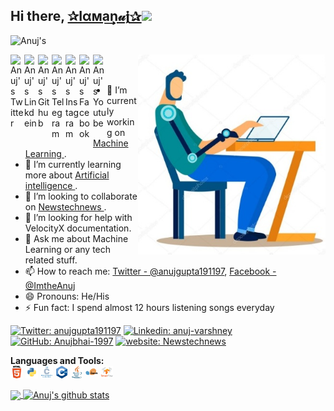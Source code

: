 ## Hi there, [✰Iαᴍa͢͢͢n𝓊𝖏✰](https://www.linkedin.com/in/anuj-varshney)<img src="https://media.giphy.com/media/hvRJCLFzcasrR4ia7z/giphy.gif" width="25px">
<p align="left"> <img src="https://komarev.com/ghpvc/?username=Anujbhai-1997&label=Views&color=blue&style=plastic" alt="Anuj's" /> </p>
<a href="https://twitter.com/anujgupta191197">
  <img align="left" alt="Anuj's Twitter" width="22px" src="https://cdn.jsdelivr.net/npm/simple-icons@v3/icons/twitter.svg" />
</a>
<a href="https://www.linkedin.com/in/anuj-varshney">
  <img align="left" alt="Anuj's Linkdein" width="22px" src="https://cdn.jsdelivr.net/npm/simple-icons@v3/icons/linkedin.svg" />
</a>
<a href="https://github.com/Anujbhai-1997">
  <img align="left" alt="Anuj's Github" width="22px" src="https://cdn.jsdelivr.net/npm/simple-icons@v3/icons/github.svg" />
</a>
<a href="https://t.me/iamtheAnuj">
  <img align="left" alt="Anuj's Telegram" width="22px" src="https://cdn.jsdelivr.net/npm/simple-icons@v3/icons/telegram.svg" />
</a>
<a href="#">
  <img align="left" alt="Anuj's Instagram" width="22px" src="https://cdn.jsdelivr.net/npm/simple-icons@v3/icons/instagram.svg" />
</a>
<a href="https://www.facebook.com/ImtheAnuj/">
  <img align="left" alt="Anuj's Facebook" width="22px" src="https://cdn.jsdelivr.net/npm/simple-icons@v3/icons/facebook.svg" />
</a>
<a href="#">
  <img align="left" alt="Anuj's Youtube" width="22px" src="https://cdn.jsdelivr.net/npm/simple-icons@v3/icons/youtube.svg" />
</a>
<img align="right" alt="GIF" src="https://github.com/Anujbhai-1997/Anujbhai-1997/blob/02e741100a85d8b2a8c24bbc9a4ffdc6c6064950/github.jpg" width="300" height="320" />
<br/>
<br/>


<!-- Please don't remove this: Grab your social icons from https://github.com/carlsednaoui/gitsocial -->
- :telescope: I’m currently working on <a href="https://www.kaggle.com/"> Machine Learning </a>.
- :seedling: I’m currently learning more about <a href="https://en.wikipedia.org/wiki/Artificial_intelligence">Artificial intelligence </a>.
- :dancers: I’m looking to collaborate on <a href="https://www.newstechnews.in/"> Newstechnews </a>.
- :thinking: I’m looking for help with VelocityX documentation.
- :speech_balloon: Ask me about Machine Learning or any tech related stuff.
- :mailbox: How to reach me: <a href="https://twitter.com/anujgupta191197">Twitter - @anujgupta191197</a>, <a href="https://www.facebook.com/ImtheAnuj">Facebook - @ImtheAnuj</a> 
- :smile: Pronouns: He/His
- :zap: Fun fact: I spend almost 12 hours listening songs everyday

[![Twitter: anujgupta191197](https://img.shields.io/twitter/follow/anujgupta191197?style=social)](https://twitter.com/anujgupta191197)
[![Linkedin: anuj-varshney](https://img.shields.io/badge/anuj-varshney-blue?style=flat-square&logo=Linkedin&logoColor=white&link=https://www.linkedin.com/in/anuj-varshney)](https://www.linkedin.com/in/anuj-varshney/)
[![GitHub: Anujbhai-1997](https://img.shields.io/github/followers/Anujbhai-1997?label=follow&style=social)](https://github.com/Anujbhai-1997)
[![website: Newstechnews](https://img.shields.io/badge/Website-Newstechnews.in-2648ff?style=flat-square&logo=google-chrome)](https://www/newstechnews.in/)

**Languages and Tools:**  
<code><img height="20" src="https://raw.githubusercontent.com/github/explore/80688e429a7d4ef2fca1e82350fe8e3517d3494d/topics/html/html.png"></code>
<code><img height="20" src="https://raw.githubusercontent.com/github/explore/80688e429a7d4ef2fca1e82350fe8e3517d3494d/topics/python/python.png"></code>
<code><img height="20" src="https://raw.githubusercontent.com/github/explore/80688e429a7d4ef2fca1e82350fe8e3517d3494d/topics/c/c.png"></code>
<code><img height="20" src="https://raw.githubusercontent.com/github/explore/80688e429a7d4ef2fca1e82350fe8e3517d3494d/topics/cpp/cpp.png"></code>
<code><img height="20" src="https://raw.githubusercontent.com/github/explore/80688e429a7d4ef2fca1e82350fe8e3517d3494d/topics/java/java.png"></code>
<code><img height="20" src="https://raw.githubusercontent.com/github/explore/80688e429a7d4ef2fca1e82350fe8e3517d3494d/topics/scikit-learn/scikit-learn.png"></code> 
<code><img height="20" src="https://raw.githubusercontent.com/github/explore/80688e429a7d4ef2fca1e82350fe8e3517d3494d/topics/tensorflow/tensorflow.png"></code> 

<a href="https://github.com/Anujbhai-1997">
  <img align="center" src="https://github-readme-stats.vercel.app/api/top-langs/?username=Anujbhai-1997&theme=light&hide_langs_below=1" />
</a>

<a href="https://github.com/Anujbhai-1997">
 <img align="center" src="https://github-readme-stats.vercel.app/api?username=Anujbhai-1997&show_icons=true&theme=light&line_height=27" alt="Anuj's github stats"/>

<div align="center">

<!--### Show some :watch: by starring some of the repositories-->

<!--<a href="#">
  <img align="center" src="https://github-readme-stats.vercel.app/api/top-langs/?username=Anujbhai-1997&theme=dark&hide_langs_below=1" />
</a>
![Anuj's github stats](https://github-readme-stats.vercel.app/api?username=Anujbhai-1997&theme=chartreuse-dark&show_icons=true)
<a href="https://github.com/iampawan">
 <img align="center" src="https://github-readme-stats.vercel.app/api?username=iampawan&show_icons=true&theme=dark&line_height=27" alt="Pawan's github stats"/>
 <img align="center" src="https://github-readme-stats.vercel.app/api?username=iampawan&show_icons=true&theme=light&line_height=27" alt="Pawan's github stats"/>
</a>
<div align="center">--



